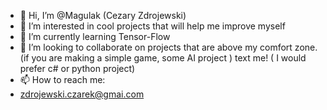 - 👋 Hi, I’m @Magulak (Cezary Zdrojewski)
- 👀 I’m interested in cool projects that will help me improve myself
- 🌱 I’m currently learning Tensor-Flow
- 💞️ I’m looking to collaborate on projects that are above my comfort zone. (if you are making a simple game, some AI project ) text me! ( I would prefer c# or python project)
- 📫 How to reach me:
- zdrojewski.czarek@gmai.com

<!---
Magulak/Magulak is a ✨ special ✨ repository because its `README.md` (this file) appears on your GitHub profile.
You can click the Preview link to take a look at your changes.
--->
